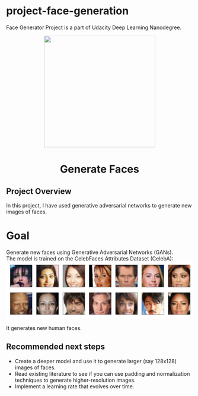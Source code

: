 # project-face-generation
Face Generator Project is a part of Udacity Deep Learning Nanodegree.

<div align="center">
<img src="https://s3.amazonaws.com/video.udacity-data.com/topher/2018/April/5ada5a06_generate-faces2/generate-faces2.jpg" height="300" width="300" />
<br />
<h1>Generate Faces</h1>
</div>

## Project Overview

In this project, I have used generative adversarial networks to generate new images of faces.

# Goal
Generate new faces using Generative Adversarial Networks (GANs).  
The model is trained on the CelebFaces Attributes Dataset (CelebA):
![Image of Training Set](https://github.com/iamRishabh07/project-face-generation/blob/master/assets/processed_face_data.png)

It generates new human faces. 

## Recommended next steps
* Create a deeper model and use it to generate larger (say 128x128) images of faces.
* Read existing literature to see if you can use padding and normalization techniques to generate higher-resolution images.
* Implement a learning rate that evolves over time.
